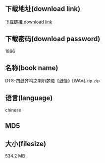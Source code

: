 ## 下载地址(download link)
[下载链接 download link](https://voluble-croquembouche-d321dc.netlify.app/?s=DTS-%E5%9B%9B%E9%BC%93%E9%BD%90%E9%B8%A3%E4%B9%8B%E5%96%87%E5%8F%AD%E6%A2%A6%E9%AD%87%E3%80%8A%E9%BC%93%E6%80%AA%E3%80%8B%5BWAV%5D.zip)

## 下载密码(download password)
1866

## 名称(book name)
DTS-四鼓齐鸣之喇叭梦魇《鼓怪》[WAV].zip.zip

## 语言(language)
chinese

## MD5


## 大小(filesize)
534.2 MB

